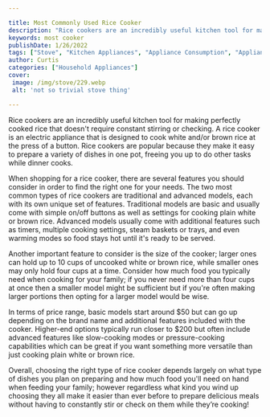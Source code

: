 ```yaml
---

title: Most Commonly Used Rice Cooker
description: "Rice cookers are an incredibly useful kitchen tool for making perfectly cooked rice that doesn't require constant stirring or chec...read now to learn more"
keywords: most cooker
publishDate: 1/26/2022
tags: ["Stove", "Kitchen Appliances", "Appliance Consumption", "Appliance Guide"]
author: Curtis
categories: ["Household Appliances"]
cover: 
 image: /img/stove/229.webp
 alt: 'not so trivial stove thing'

---
```


Rice cookers are an incredibly useful kitchen tool for making perfectly cooked rice that doesn't require constant stirring or checking. A rice cooker is an electric appliance that is designed to cook white and/or brown rice at the press of a button. Rice cookers are popular because they make it easy to prepare a variety of dishes in one pot, freeing you up to do other tasks while dinner cooks.

When shopping for a rice cooker, there are several features you should consider in order to find the right one for your needs. The two most common types of rice cookers are traditional and advanced models, each with its own unique set of features. Traditional models are basic and usually come with simple on/off buttons as well as settings for cooking plain white or brown rice. Advanced models usually come with additional features such as timers, multiple cooking settings, steam baskets or trays, and even warming modes so food stays hot until it's ready to be served.

Another important feature to consider is the size of the cooker; larger ones can hold up to 10 cups of uncooked white or brown rice, while smaller ones may only hold four cups at a time. Consider how much food you typically need when cooking for your family; if you never need more than four cups at once then a smaller model might be sufficient but if you're often making larger portions then opting for a larger model would be wise. 

In terms of price range, basic models start around $50 but can go up depending on the brand name and additional features included with the cooker. Higher-end options typically run closer to $200 but often include advanced features like slow-cooking modes or pressure-cooking capabilities which can be great if you want something more versatile than just cooking plain white or brown rice. 

Overall, choosing the right type of rice cooker depends largely on what type of dishes you plan on preparing and how much food you'll need on hand when feeding your family; however regardless what kind you wind up choosing they all make it easier than ever before to prepare delicious meals without having to constantly stir or check on them while they’re cooking!
